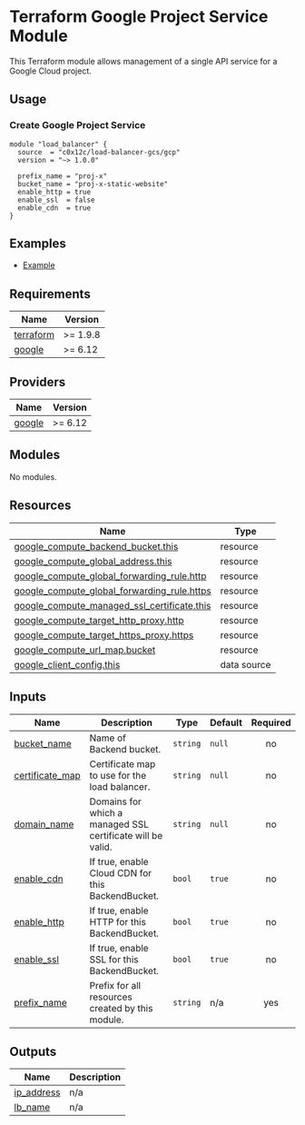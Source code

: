 # Terraform Google Project Service Module

This Terraform module allows management of a single API service for a Google Cloud project.

## Usage

### Create Google Project Service

```hcl
module "load_balancer" {
  source  = "c0x12c/load-balancer-gcs/gcp"
  version = "~> 1.0.0"

  prefix_name = "proj-x"
  bucket_name = "proj-x-static-website"
  enable_http = true
  enable_ssl  = false
  enable_cdn  = true
}
```

## Examples

- [Example](./examples/complete/)

<!-- BEGIN_TF_DOCS -->

## Requirements

| Name | Version |
|------|---------|
| <a name="requirement_terraform"></a> [terraform](#requirement\_terraform) | >= 1.9.8 |
| <a name="requirement_google"></a> [google](#requirement\_google) | >= 6.12 |

## Providers

| Name | Version |
|------|---------|
| <a name="provider_google"></a> [google](#provider\_google) | >= 6.12 |

## Modules

No modules.

## Resources

| Name | Type |
|------|------|
| [google_compute_backend_bucket.this](https://registry.terraform.io/providers/hashicorp/google/latest/docs/resources/compute_backend_bucket) | resource |
| [google_compute_global_address.this](https://registry.terraform.io/providers/hashicorp/google/latest/docs/resources/compute_global_address) | resource |
| [google_compute_global_forwarding_rule.http](https://registry.terraform.io/providers/hashicorp/google/latest/docs/resources/compute_global_forwarding_rule) | resource |
| [google_compute_global_forwarding_rule.https](https://registry.terraform.io/providers/hashicorp/google/latest/docs/resources/compute_global_forwarding_rule) | resource |
| [google_compute_managed_ssl_certificate.this](https://registry.terraform.io/providers/hashicorp/google/latest/docs/resources/compute_managed_ssl_certificate) | resource |
| [google_compute_target_http_proxy.http](https://registry.terraform.io/providers/hashicorp/google/latest/docs/resources/compute_target_http_proxy) | resource |
| [google_compute_target_https_proxy.https](https://registry.terraform.io/providers/hashicorp/google/latest/docs/resources/compute_target_https_proxy) | resource |
| [google_compute_url_map.bucket](https://registry.terraform.io/providers/hashicorp/google/latest/docs/resources/compute_url_map) | resource |
| [google_client_config.this](https://registry.terraform.io/providers/hashicorp/google/latest/docs/data-sources/client_config) | data source |

## Inputs

| Name | Description | Type | Default | Required |
|------|-------------|------|---------|:--------:|
| <a name="input_bucket_name"></a> [bucket\_name](#input\_bucket\_name) | Name of Backend bucket. | `string` | `null` | no |
| <a name="input_certificate_map"></a> [certificate\_map](#input\_certificate\_map) | Certificate map to use for the load balancer. | `string` | `null` | no |
| <a name="input_domain_name"></a> [domain\_name](#input\_domain\_name) | Domains for which a managed SSL certificate will be valid. | `string` | `null` | no |
| <a name="input_enable_cdn"></a> [enable\_cdn](#input\_enable\_cdn) | If true, enable Cloud CDN for this BackendBucket. | `bool` | `true` | no |
| <a name="input_enable_http"></a> [enable\_http](#input\_enable\_http) | If true, enable HTTP for this BackendBucket. | `bool` | `true` | no |
| <a name="input_enable_ssl"></a> [enable\_ssl](#input\_enable\_ssl) | If true, enable SSL for this BackendBucket. | `bool` | `true` | no |
| <a name="input_prefix_name"></a> [prefix\_name](#input\_prefix\_name) | Prefix for all resources created by this module. | `string` | n/a | yes |

## Outputs

| Name | Description |
|------|-------------|
| <a name="output_ip_address"></a> [ip\_address](#output\_ip\_address) | n/a |
| <a name="output_lb_name"></a> [lb\_name](#output\_lb\_name) | n/a |

<!-- END_TF_DOCS -->
